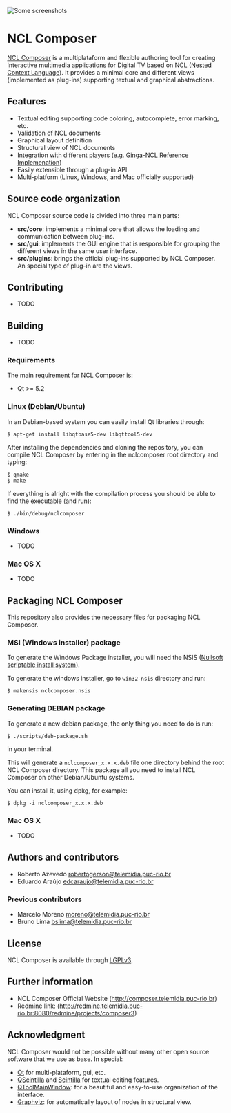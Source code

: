 ![Some screenshots](http://composer.telemidia.puc-rio.br/_media/screenshot/nclcomposer.png)

# NCL Composer
[NCL Composer](http://composer.telemidia.puc-rio.br) is a multiplataform and
flexible authoring tool for creating Interactive multimedia applications for
Digital TV based on NCL ([Nested Context Language](http://www.ncl.org.br)).
It provides a minimal core and different views (implemented as plug-ins)
supporting textual and graphical abstractions.

## Features
  * Textual editing supporting code coloring, autocomplete, error marking,
    etc.
  * Validation of NCL documents
  * Graphical layout definition
  * Structural view of NCL documents
  * Integration with different players (e.g. [Ginga-NCL Reference
    Implemenation](http://www.ginga.org.br))
  * Easily extensible through a plug-in API
  * Multi-platform (Linux, Windows, and Mac officially supported)

## Source code organization
NCL Composer source code is divided into three main parts:
  * __src/core__: implements a minimal core that allows the loading and
    communication between plug-ins.
  * __src/gui__: implements the GUI engine that is responsible for grouping the
    different views in the same user interface.
  * __src/plugins__: brings the official plug-ins supported by NCL Composer. An
    special type of plug-in are the views.

## Contributing

  * TODO

## Building

  * TODO

### Requirements
The main requirement for NCL Composer is:

  * Qt >= 5.2

### Linux (Debian/Ubuntu)
In an Debian-based system you can easily install Qt libraries through:

    $ apt-get install libqtbase5-dev libqttool5-dev

After installing the dependencies and cloning the repository, you can compile
NCL Composer by entering in the nclcomposer root directory and typing:

    $ qmake
    $ make

If everything is alright with the compilation process you should be able to
find the executable (and run):

    $ ./bin/debug/nclcomposer

### Windows
  * TODO

### Mac OS X
  * TODO

## Packaging NCL Composer
This repository also provides the necessary files for packaging NCL Composer.

### MSI (Windows installer) package
To generate the Windows Package installer, you will need the NSIS ([Nullsoft 
scriptable install system](http://nsis.sourceforge.net/)).

To generate the windows installer, go to `win32-nsis` directory and run:

    $ makensis nclcomposer.nsis

### Generating DEBIAN package
To generate a new debian package, the only thing you need to do is run:
  
    $ ./scripts/deb-package.sh
  
in your terminal.

This will generate a `nclcomposer_x.x.x.deb` file one directory behind the root
NCL Composer directory. This package all you need to install NCL Composer on 
other Debian/Ubuntu systems.

You can install it, using dpkg, for example:

    $ dpkg -i nclcomposer_x.x.x.deb

### Mac OS X

  * TODO

## Authors and contributors
  * Roberto Azevedo <robertogerson@telemidia.puc-rio.br>
  * Eduardo Araújo <edcaraujo@telemidia.puc-rio.br>

### Previous contributors
  * Marcelo Moreno <moreno@telemidia.puc-rio.br>
  * Bruno Lima <bslima@telemidia.puc-rio.br>

## License

NCL Composer is available through
[LGPLv3](http://www.gnu.org/licenses/lgpl-3.0.html).

## Further information
  * NCL Composer Official Website (http://composer.telemidia.puc-rio.br)
  * Redmine link:
    (http://redmine.telemidia.puc-rio.br:8080/redmine/projects/composer3)

## Acknowledgment

NCL Composer would not be possible without many other open source software that
we use as base.  In special:

  * [Qt](http://qt.io) for multi-plataform, gui, etc.
  * [QScintilla](https://riverbankcomputing.com/software/qscintilla/intro) and
    [Scintilla](http://www.scintilla.org/) for textual editing features.
  * [QToolMainWindow](https://github.com/Riateche/toolwindowmanager): for a
    beautiful and easy-to-use organization of the interface.
  * [Graphviz](http://www.graphviz.org): for automatically layout of nodes in
    structural view.


